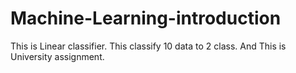 # Machine-Learning-introduction
This is Linear classifier.  This classify 10 data to 2 class. And This is University assignment.
